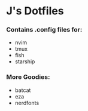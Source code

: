 # J's Dotfiles

### Contains .config files for:
- nvim
- tmux
- fish
- starship

### More Goodies:
- batcat
- eza
- nerdfonts

